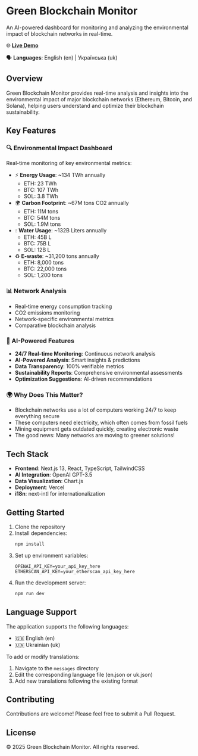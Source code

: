 # Green Blockchain Monitor

An AI-powered dashboard for monitoring and analyzing the environmental impact of blockchain networks in real-time.

🌐 **[Live Demo](https://green-blockchain-monitor.vercel.app/)**

🗣️ **Languages**: English (en) | Українська (uk)

## Overview

Green Blockchain Monitor provides real-time analysis and insights into the environmental impact of major blockchain networks (Ethereum, Bitcoin, and Solana), helping users understand and optimize their blockchain sustainability.

## Key Features

### 🔍 Environmental Impact Dashboard

Real-time monitoring of key environmental metrics:
- ⚡ **Energy Usage**: ~134 TWh annually
  - ETH: 23 TWh
  - BTC: 107 TWh
  - SOL: 3.8 TWh
- 🌍 **Carbon Footprint**: ~67M tons CO2 annually
  - ETH: 11M tons
  - BTC: 54M tons
  - SOL: 1.9M tons
- 💧 **Water Usage**: ~132B Liters annually
  - ETH: 45B L
  - BTC: 75B L
  - SOL: 12B L
- ♻️ **E-waste**: ~31,200 tons annually
  - ETH: 8,000 tons
  - BTC: 22,000 tons
  - SOL: 1,200 tons

### 📊 Network Analysis

- Real-time energy consumption tracking
- CO2 emissions monitoring
- Network-specific environmental metrics
- Comparative blockchain analysis

### 🤖 AI-Powered Features

- **24/7 Real-time Monitoring**: Continuous network analysis
- **AI-Powered Analysis**: Smart insights & predictions
- **Data Transparency**: 100% verifiable metrics
- **Sustainability Reports**: Comprehensive environmental assessments
- **Optimization Suggestions**: AI-driven recommendations

### 🌍 Why Does This Matter?

- Blockchain networks use a lot of computers working 24/7 to keep everything secure
- These computers need electricity, which often comes from fossil fuels
- Mining equipment gets outdated quickly, creating electronic waste
- The good news: Many networks are moving to greener solutions!

## Tech Stack

- **Frontend**: Next.js 13, React, TypeScript, TailwindCSS
- **AI Integration**: OpenAI GPT-3.5
- **Data Visualization**: Chart.js
- **Deployment**: Vercel
- **i18n**: next-intl for internationalization

## Getting Started

1. Clone the repository
2. Install dependencies:
   ```bash
   npm install
   ```
3. Set up environment variables:
   ```
   OPENAI_API_KEY=your_api_key_here
   ETHERSCAN_API_KEY=your_etherscan_api_key_here
   ```
4. Run the development server:
   ```bash
   npm run dev
   ```

## Language Support

The application supports the following languages:
- 🇬🇧 English (en)
- 🇺🇦 Ukrainian (uk)

To add or modify translations:
1. Navigate to the `messages` directory
2. Edit the corresponding language file (en.json or uk.json)
3. Add new translations following the existing format

## Contributing

Contributions are welcome! Please feel free to submit a Pull Request.

## License

© 2025 Green Blockchain Monitor. All rights reserved. 